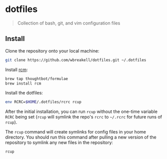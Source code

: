 # dotfiles

> Collection of bash, git, and vim configuration files


## Install

Clone the repository onto your local machine:

```bash
git clone https://github.com/wbreakell/dotfiles.git ~/.dotfiles
```

Install [rcm](https://github.com/thoughtbot/rcm):

```bash
brew tap thoughtbot/formulae
brew install rcm
```

Install the dotfiles:

```bash
env RCRC=$HOME/.dotfiles/rcrc rcup
```

After the initial installation, you can run `rcup` without the one-time variable
`RCRC` being set (`rcup` will symlink the repo's `rcrc` to `~/.rcrc` for future
runs of `rcup`).

The `rcup` command will create symlinks for config files in your home directory.
You should run this command after pulling a new version of the repository to
symlink any new files in the repository:

```bash
rcup
```
